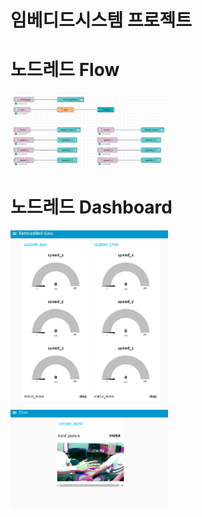 # 임베디드시스템 프로젝트

# 노드레드 Flow
<img width="50%" src="https://github.com/emperor5519/Embedded-class_KunsanUniv/blob/main/imgs/node-red%20flow.png">

# 노드레드 Dashboard
<img width="50%" src="https://github.com/emperor5519/Embedded-class_KunsanUniv/blob/main/imgs/node-red%20dashboard1.png">

<img width="50%" src="https://github.com/emperor5519/Embedded-class_KunsanUniv/blob/main/imgs/node-red%20dashboard2.png">
